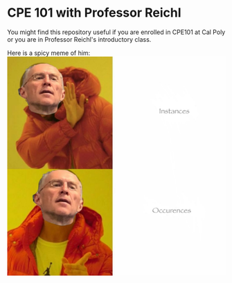 # CPE 101 with Professor Reichl

You might find this repository useful if you are enrolled in CPE101 at Cal Poly or you are in Professor Reichl's introductory class.

Here is a spicy meme of him:
![meme](jreichldrake.jpg)
